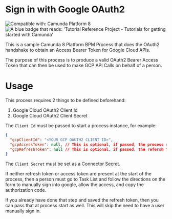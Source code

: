 # Sign in with Google OAuth2

![Compatible with: Camunda Platform 8](https://img.shields.io/badge/Compatible%20with-Camunda%20Platform%208-0072Ce)
<img src="https://img.shields.io/badge/Tutorial%20Reference%20Project-Tutorials%20for%20getting%20started%20with%20Camunda-%2338A3E1" alt="A blue badge that reads: 'Tutorial Reference Project - Tutorials for getting started with Camunda'">

This is a sample Camunda 8 Platform BPM Process that does the OAuth2 handshake to obtain an Access Bearer Token for Google Cloud APIs.

The purpose of this process is to produce a valid OAuth2 Bearer Access Token that can then be used to make GCP API Calls on behalf of a person.  

# Usage

This process requires 2 things to be defined beforehand: 

1. Google Cloud OAuth2 Client Id
2. Google Cloud OAuth2 Client Secret

The `Client Id` must be passed to start a process instance, for example: 

```json
{
  "gcpClientId": "<YOUR GCP OAUTH2 CLIENT ID>",
  "gcpAccessToken": null, // This is optional, if passed, the process returns immediately
  "gcpRefreshToken": null // This is optional, if passed, the refersh token is traded for an access token
}
```

The `Client Secret` must be set as a Connector Secret. 

If neither refresh token or access token are present at the start of the process, then a person must go to Task List and
follow the directions on the form to manually sign into google, allow the access, and copy the authorization code. 

If you already have done that step and saved the refresh token, then you can pass that at process start as well. This will 
skip the need to have a user manually sign in. 







